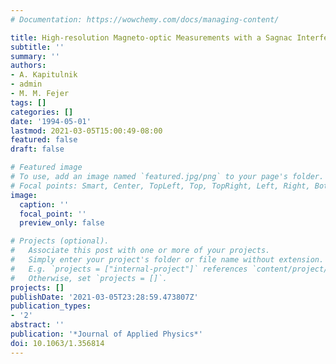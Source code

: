 ```yaml
---
# Documentation: https://wowchemy.com/docs/managing-content/

title: High-resolution Magneto-optic Measurements with a Sagnac Interferometer
subtitle: ''
summary: ''
authors:
- A. Kapitulnik
- admin
- M. M. Fejer
tags: []
categories: []
date: '1994-05-01'
lastmod: 2021-03-05T15:00:49-08:00
featured: false
draft: false

# Featured image
# To use, add an image named `featured.jpg/png` to your page's folder.
# Focal points: Smart, Center, TopLeft, Top, TopRight, Left, Right, BottomLeft, Bottom, BottomRight.
image:
  caption: ''
  focal_point: ''
  preview_only: false

# Projects (optional).
#   Associate this post with one or more of your projects.
#   Simply enter your project's folder or file name without extension.
#   E.g. `projects = ["internal-project"]` references `content/project/deep-learning/index.md`.
#   Otherwise, set `projects = []`.
projects: []
publishDate: '2021-03-05T23:28:59.473807Z'
publication_types:
- '2'
abstract: ''
publication: '*Journal of Applied Physics*'
doi: 10.1063/1.356814
---
```

